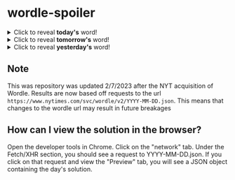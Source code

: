 # wordle-spoiler

<details>
  <summary>Click to reveal <b>today's</b> word!</summary>
  <br>
  <b> flame </b>
</details>

<details>
  <summary>Click to reveal <b>tomorrow's</b> word!</summary>
  <br>
  <b> hunch </b>
</details>

<details>
  <summary>Click to reveal <b>yesterday's</b> word!</summary>
  <br>
  <b> state </b>
</details>

## Note
This was repository was updated 2/7/2023 after the NYT acquisition of Wordle. Results are now based off requests to the url `https://www.nytimes.com/svc/wordle/v2/YYYY-MM-DD.json`. This means that changes to the wordle url may result in future breakages

## How can I view the solution in the browser?
Open the developer tools in Chrome. Click on the "network" tab. Under the Fetch/XHR section, you should see a request to YYYY-MM-DD.json. If you click on that request and view the "Preview" tab, you will see a JSON object containing the day's solution.